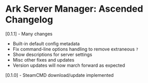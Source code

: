 # Ark Server Manager: Ascended Changelog

[0.1.1] - Many changes
* Built-in default config metadata
* Fix command-line options handling to remove extraneous `?`
* Show descriptions for server settings
* Misc other fixes and updates
* Version updates will now march forward as expected

[0.1.0] - SteamCMD download/update implemented